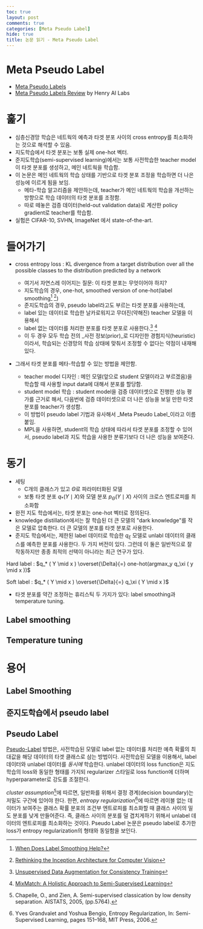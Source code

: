 ```yaml
---
toc: true
layout: post
comments: true
categories: [Meta Pseudo Label]
hide: true
title: 논문 읽기 - Meta Pseudo Label
---
```

# Meta Pseudo Label
* [Meta Pseudo Labels](https://arxiv.org/abs/2003.10580)
* [Meta Pseudo Labels Review](https://youtu.be/yhItocvAaq0) by Henry AI Labs

# 훑기

* 심층신경망 학습은 네트웍의 예측과 타겟 분포 사이의 cross entropy를 최소화하는 것으로 해석할 수 있음.
* 지도학습에서 타겟 분포는 보통 실제 one-hot 벡터.
* 준지도학습(semi-supervised learning)에서는 보통 사전학습한 teacher model이 타겟 분포를 생성하고, 메인 네트웍을 학습함.
* 이 논문은 메인 네트웍의 학습 상태를 기반으로 타겟 분포 조정을 학습하면 더 나은 성능에 이르게 됨을 보임.
  * 메타-학습 알고리즘을 제안하는데, teacher가 메인 네트웍의 학습을 개선하는 방향으로 학습 데이터의 타겟 분포를 조정함.
  * 따로 떼놓은 검증 데이터(held-out validation data)로 계산한 policy gradient로 teacher를 학습함. 
* 실험은 CIFAR-10, SVHN, ImageNet 에서 state-of-the-art.

# 들어가기

* cross entropy loss : KL divergence from a target distribution over all the possible classes to the distribution predicted by a network
  * 여기서 자연스레 이어지는 질문: 이 타겟 분포는 무엇이어야 하지?
  * 지도학습의 경우, one-hot, smoothed version of one-hot(label smoothing[^1] [^2])
  * 준지도학습의 경우, pseudo label라고도 부르는 타겟 분포를 사용하는데,
  * label 있는 데이터로 학습한 날카로워지고 무뎌진(약해진) teacher 모델을 이용해서
  * label 없는 데이터를 처리한 분포를 타겟 분포로 사용한다.[^3] [^4]
  * 이 두 경우 모두 학습 전의 _사전 정보(prior)_로 디자인한 경험지식(heuristic)이라서, 학습되는 신경망의 학습 상태에 맞춰서 조정할 수 없다는 약점이 내재해 있다.

* 그래서 타겟 분포를 메타-학습할 수 있는 방법을 제안함.
  * teacher model 디자인 : 메인 모델(앞으로 student 모델이라고 부르겠음)을 학습할 때 사용할 input data에 대해서 분포를 할당함.
  * student model 학습 : student model을 검증 데이터셋으로 진행한 성능 평가를 근거로 해서, 다음번에 검증 데이터셋으로 더 나은 성능을 보일 만한 타겟 분포를 teacher가 생성함.
  * 이 방법이 pseudo label 기법과 유사해서 _Meta Pseudo Label_이라고 이름붙임.
  * MPL을 사용하면, student의 학습 상태에 따라서 타겟 분포를 조정할 수 있어서, pseudo label과 지도 학습을 사용한 분류기보다 더 나은 성능을 보여준다.

# 동기
* 세팅
  * C개의 클래스가 있고 $\Theta$로 파라미터화된 모델
  * 보통 타겟 분포 $q_* ( Y \mid X )$와 모델 분포 $p_\Theta ( Y \mid X )$ 사이의 크로스 엔트로피를 최소화함
* 완전 지도 학습에서는, 타겟 분포는 one-hot 벡터로 정의된다.
* knowledge distillation에서는 잘 학습된 더 큰 모델의 "dark knowledge"를 작은 모델로 압축한다. 더 큰 모델의 분포를 타겟 분포로 사용한다.
* 준지도 학습에서는, 제한된 label 데이터로 학습한 $q_\xi$ 모델로 unlabl 데이터의 클래스를 예측한 분포를 사용한다. 두 가지 버전이 있다. 그런데 이 둘은 일반적으로 잘 작동하지만 종종 최적의 선택이 아니라는 최근 연구가 있다.

Hard label : $q_* ( Y \mid x ) \overset{\Delta}{=} one-hot(argmax_y q_\xi ( y \mid x ))$

Soft label : $q_* ( Y \mid x ) \overset{\Delta}{=} q_\xi ( Y \mid x )$

* 타겟 분포를 약간 조정하는 휴리스틱 두 가지가 있다: label smoothing과 temperature tuning.

## Label smoothing

## Temperature tuning


# 용어
## Label Smoothing
## 준지도학습에서 pseudo label
## Pseudo Label

[Pseudo-Label](http://deeplearning.net/wp-content/uploads/2013/03/pseudo_label_final.pdf) 방법은, 사전학습된 모델로 label 없는 데이터를 처리한 예측 확률의 최대값을 해당 데이터의 타겟 클래스로 삼는 방법이다. 사전학습된 모델을 이용해서, label 데이터와 unlabel 데이터를 _동시에_ 학습한다. unlabel 데이터의 loss function은 지도학습의 loss와 동일한 형태를 가지되 regularizer 스타일로 loss function에 더하며 hyperparameter로 강도를 조절한다. 

_cluster assumption_[^5]에 따르면, 일반화를 위해서 결정 경계(decision boundary)는 저밀도 구간에 있어야 한다. 한편, _entropy regularization_[^6]에 따르면 레이블 없는 데이터가 보여주는 클래스 확률 분포의 조건부 엔트로피를 최소화할 때 클래스 사이의 밀도 분포를 낮게 만들어준다. 즉, 클래스 사이의 분포를 덜 겹치게하기 위해서 unlabel 데이터의 엔트로피를 최소화하는 것이다. Pseudo Label 논문은 pseudo label로 추가한 loss가 entropy regularization의 형태와 동일함을 보인다.

[^1]: [When Does Label Smoothing Help?](https://arxiv.org/abs/1906.02629)
[^2]: [Rethinking the Inception Architecture for Computer Vision](https://arxiv.org/abs/1512.00567)
[^3]: [Unsupervised Data Augmentation for Consistency Training](https://arxiv.org/abs/1904.12848)
[^4]: [MixMatch: A Holistic Approach to Semi-Supervised Learning](https://arxiv.org/abs/1905.02249)
[^5]: Chapelle, O., and Zien, A.  Semi-supervised classication by low density separation. AISTATS, 2005, (pp.5764).
[^6]: Yves  Grandvalet  and  Yoshua  Bengio,   Entropy  Regularization,    In: Semi-Supervised  Learning,  pages 151–168, MIT Press, 2006.